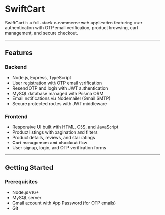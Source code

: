 # SwiftCart

SwiftCart is a full-stack e-commerce web application featuring user authentication with OTP email verification, product browsing, cart management, and secure checkout.

---

## Features

### Backend
- Node.js, Express, TypeScript
- User registration with OTP email verification
- Resend OTP and login with JWT authentication
- MySQL database managed with Prisma ORM
- Email notifications via Nodemailer (Gmail SMTP)
- Secure protected routes with JWT middleware

### Frontend
- Responsive UI built with HTML, CSS, and JavaScript
- Product listings with pagination and filters
- Product details, reviews, and star ratings
- Cart management and checkout flow
- User signup, login, and OTP verification forms

---

## Getting Started

### Prerequisites
- Node.js v16+
- MySQL server
- Gmail account with App Password (for OTP emails)
- Git
